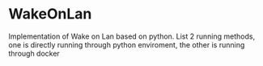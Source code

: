 # WakeOnLan
Implementation of Wake on Lan based on python. List 2 running methods, one is directly running through python enviroment, the other is running through docker
